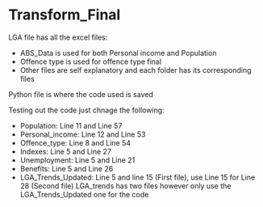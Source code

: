 # Transform_Final
LGA file has all the excel files:
- ABS_Data is used for both Personal income and Population
- Offence type is used for offence type final
- Other files are self explanatory and each folder has its corresponding files

Python file is where the code used is saved

Testing out the code just chnage the following: 
- Population: Line 11 and Line 57 
- Personal_income: Line 12 and Line 53
- Offence_type: Line 8 and Line 54
- Indexes: Line 5 and Line 27
- Unemployment: Line 5 and Line 21
- Benefits: Line 5 and Line 26
- LGA_Trends_Updated: Line 5 and line 15 (First file), use Line 15 for Line 28 (Second file)
LGA_trends has two files however only use the LGA_Trends_Updated one for the code 


